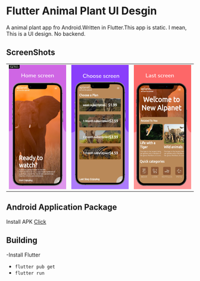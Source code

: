 # Flutter Animal Plant UI Desgin

A animal plant app fro Android.Written in Flutter.This app is static. I mean, This is a UI design. No backend.

## ScreenShots

<table>
    <tr>
        <td><img src="assets/image1.png" width="300" /></td>
        <td><img src="assets/image2.png" width="300" /></td>
        <td><img src="assets/image3.png" width="300" /></td>
    </tr>
</table>

## Android Application Package
Install APK [Click](https://muhammedanjoom.github.io/)

## Building

-Install Flutter
- `flutter pub get`
- `flutter run`

